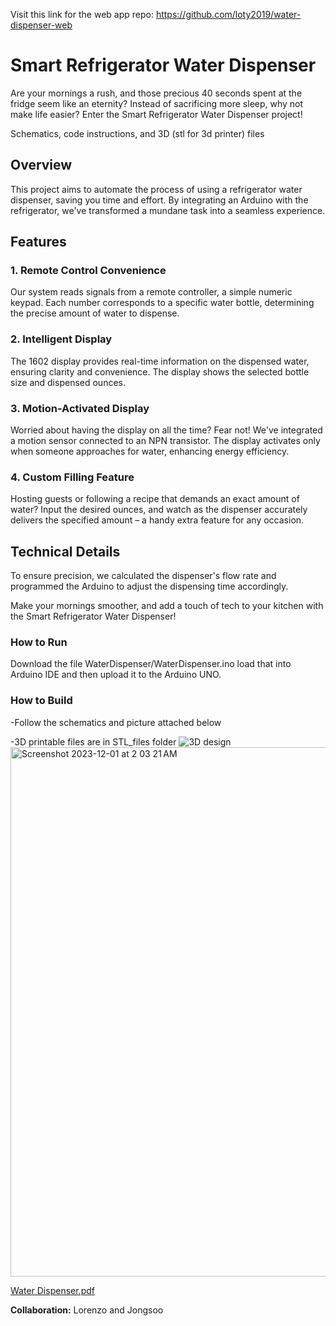 Visit this link for the web app repo: https://github.com/loty2019/water-dispenser-web
# Smart Refrigerator Water Dispenser

Are your mornings a rush, and those precious 40 seconds spent at the fridge seem like an eternity? Instead of sacrificing more sleep, why not make life easier? Enter the Smart Refrigerator Water Dispenser project!

Schematics, code instructions, and 3D (stl for 3d printer) files

## Overview

This project aims to automate the process of using a refrigerator water dispenser, saving you time and effort. By integrating an Arduino with the refrigerator, we've transformed a mundane task into a seamless experience. 

## Features

### 1. Remote Control Convenience

Our system reads signals from a remote controller, a simple numeric keypad. Each number corresponds to a specific water bottle, determining the precise amount of water to dispense.

### 2. Intelligent Display

The 1602 display provides real-time information on the dispensed water, ensuring clarity and convenience. The display shows the selected bottle size and dispensed ounces.

### 3. Motion-Activated Display

Worried about having the display on all the time? Fear not! We've integrated a motion sensor connected to an NPN transistor. The display activates only when someone approaches for water, enhancing energy efficiency.

### 4. Custom Filling Feature

Hosting guests or following a recipe that demands an exact amount of water? Input the desired ounces, and watch as the dispenser accurately delivers the specified amount – a handy extra feature for any occasion.

## Technical Details

To ensure precision, we calculated the dispenser's flow rate and programmed the Arduino to adjust the dispensing time accordingly.

Make your mornings smoother, and add a touch of tech to your kitchen with the Smart Refrigerator Water Dispenser!

### How to Run
Download the file WaterDispenser/WaterDispenser.ino load that into Arduino IDE and then upload it to the Arduino UNO.

### How to Build
-Follow the schematics and picture attached below

-3D printable files are in STL_files folder
![3D design](https://github.com/loty2019/RefrigeratorWaterDispenser/assets/125715080/bef2b874-d871-40e2-90d2-5a8ef3ee35ca)
<img width="847" alt="Screenshot 2023-12-01 at 2 03 21 AM" src="https://github.com/loty2019/RefrigeratorWaterDispenser/assets/125715080/e65917bb-6f01-427a-8e4f-efa38740c8e7">

[Water Dispenser.pdf](https://github.com/loty2019/RefrigeratorWaterDispenser/files/13521786/Water.Dispenser.pdf)


**Collaboration:** Lorenzo and Jongsoo
